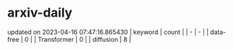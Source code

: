 # arxiv-daily
updated on 2023-04-16 07:47:16.865430
| keyword | count |
| - | - |
| data-free | 0 |
| Transformer | 0 |
| diffusion | 8 |
